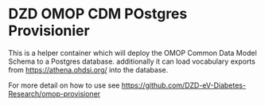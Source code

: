# DZD OMOP CDM POstgres Provisionier

This is a helper container which will deploy the OMOP Common Data Model Schema to a Postgres database.
additionally it can load vocabulary exports from https://athena.ohdsi.org/ into the database.

For more detail on how to use see https://github.com/DZD-eV-Diabetes-Research/omop-provisioner
